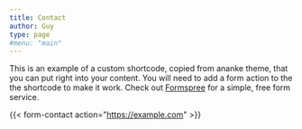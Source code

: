 ```yaml
---
title: Contact
author: Guy
type: page
#menu: "main"
---
```

This is an example of a custom shortcode, copied from ananke theme, that you can put right into your content. You will need to add a form action to the the shortcode to make it work. Check out [Formspree](https://formspree.io/) for a simple, free form service.

{{< form-contact action="https://example.com"  >}}
